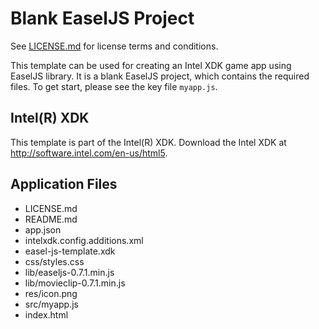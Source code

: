 # Blank EaselJS Project

See [LICENSE.md]() for license terms and conditions.

This template can be used for creating an Intel XDK game app using EaselJS library. It is a blank EaselJS project, which contains the required files. To get start, please see the key file `myapp.js`.

Intel(R) XDK
-------------------------------------------
This template is part of the Intel(R) XDK. 
Download the Intel XDK at http://software.intel.com/en-us/html5.

Application Files
-----------------
* LICENSE.md
* README.md
* app.json
* intelxdk.config.additions.xml
* easel-js-template.xdk
* css/styles.css
* lib/easeljs-0.7.1.min.js
* lib/movieclip-0.7.1.min.js
* res/icon.png
* src/myapp.js
* index.html